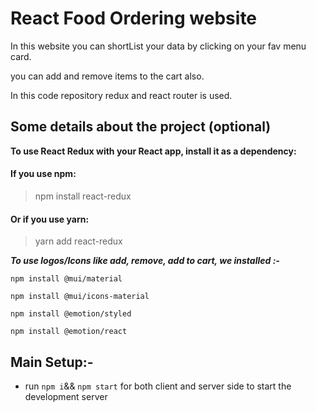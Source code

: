 # React Food Ordering website
In this website you can shortList your data by clicking on your fav menu card.

you can add  and remove items to the cart also.

In this code repository redux and react router is used.

## Some details about the project (optional)

**To use React Redux with your React app, install it as a dependency:**

#### If you use npm: 
> npm install react-redux 

#### Or if you use yarn: 
> yarn add react-redux 

***To use logos/Icons like add, remove, add to cart, we installed :-***

```npm install @mui/material```

```npm install @mui/icons-material```

```npm install @emotion/styled```

```npm install @emotion/react```


## Main Setup:- 

- run ``` npm i ```&& ```npm start``` for both client and server side to start the development server

